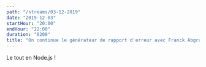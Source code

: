 ```yaml
---
path: "/streams/03-12-2019"
date: "2019-12-03"
startHour: "20:00"
endHour: "22:00"
duration: "0200"
title: "On continue le générateur de rapport d'erreur avec Franck Abgrall"
---
```


Le tout en Node.js !
